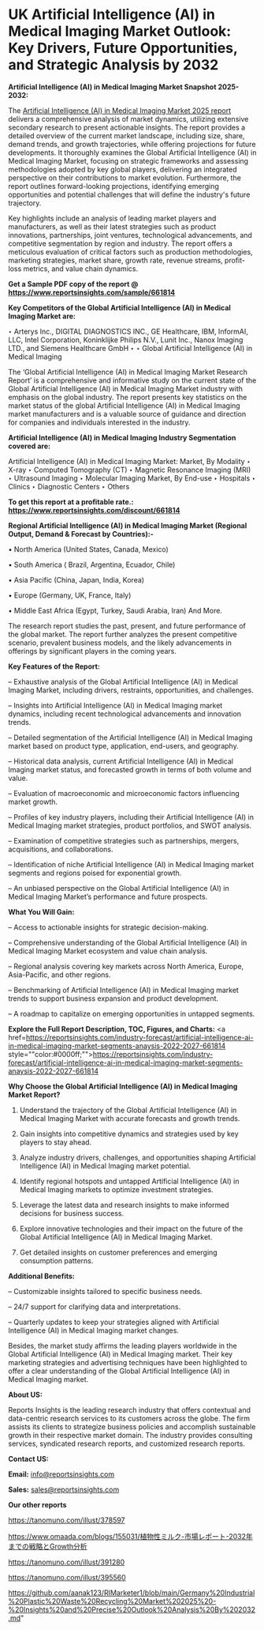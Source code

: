# UK Artificial Intelligence (AI) in Medical Imaging Market Outlook: Key Drivers, Future Opportunities, and Strategic Analysis by 2032

<strong>Artificial Intelligence (AI) in Medical Imaging Market Snapshot 2025-2032:</strong>

The <a href=https://www.reportsinsights.com/sample/661814>Artificial Intelligence (AI) in Medical Imaging Market 2025 report</a> delivers a comprehensive analysis of market dynamics, utilizing extensive secondary research to present actionable insights. The report provides a detailed overview of the current market landscape, including size, share, demand trends, and growth trajectories, while offering projections for future developments. It thoroughly examines the Global Artificial Intelligence (AI) in Medical Imaging Market, focusing on strategic frameworks and assessing methodologies adopted by key global players, delivering an integrated perspective on their contributions to market evolution. Furthermore, the report outlines forward-looking projections, identifying emerging opportunities and potential challenges that will define the industry's future trajectory.

Key highlights include an analysis of leading market players and manufacturers, as well as their latest strategies such as product innovations, partnerships, joint ventures, technological advancements, and competitive segmentation by region and industry. The report offers a meticulous evaluation of critical factors such as production methodologies, marketing strategies, market share, growth rate, revenue streams, profit-loss metrics, and value chain dynamics.

<strong>Get a Sample PDF copy of the report @ <a href=https://www.reportsinsights.com/sample/661814 style=color:#0000ff;>https://www.reportsinsights.com/sample/661814</a></strong>

<strong>Key Competitors of the Global Artificial Intelligence (AI) in Medical Imaging Market are:</strong>

‣ Arterys Inc., DIGITAL DIAGNOSTICS INC., GE Healthcare, IBM, InformAI, LLC, Intel Corporation, Koninklijke Philips N.V., Lunit Inc., Nanox Imaging LTD., and Siemens Healthcare GmbH
‣ 
‣ Global Artificial Intelligence (AI) in Medical Imaging

The ‘Global Artificial Intelligence (AI) in Medical Imaging Market Research Report’ is a comprehensive and informative study on the current state of the Global Artificial Intelligence (AI) in Medical Imaging Market industry with emphasis on the global industry. The report presents key statistics on the market status of the global Artificial Intelligence (AI) in Medical Imaging market manufacturers and is a valuable source of guidance and direction for companies and individuals interested in the industry.

<strong>Artificial Intelligence (AI) in Medical Imaging Industry Segmentation covered are:</strong>

Artificial Intelligence (AI) in Medical Imaging Market: 
Market, By Modality
‣ X-ray
‣ Computed Tomography (CT)
‣ Magnetic Resonance Imaging (MRI)
‣ Ultrasound Imaging
‣ Molecular Imaging
Market, By End-use
‣ Hospitals
‣ Clinics
‣ Diagnostic Centers
‣ Others

<strong>To get this report at a profitable rate.: <a href=https://www.reportsinsights.com/discount/661814 style=color:#0000ff;>https://www.reportsinsights.com/discount/661814</a></strong>

<strong>Regional Artificial Intelligence (AI) in Medical Imaging Market (Regional Output, Demand &amp; Forecast by Countries):-</strong>

• North America (United States, Canada, Mexico)

• South America ( Brazil, Argentina, Ecuador, Chile)

• Asia Pacific (China, Japan, India, Korea)

• Europe (Germany, UK, France, Italy)

• Middle East Africa (Egypt, Turkey, Saudi Arabia, Iran) And More.

The research report studies the past, present, and future performance of the global market. The report further analyzes the present competitive scenario, prevalent business models, and the likely advancements in offerings by significant players in the coming years.

<strong>Key Features of the Report:</strong>

– Exhaustive analysis of the Global Artificial Intelligence (AI) in Medical Imaging Market, including drivers, restraints, opportunities, and challenges.

– Insights into Artificial Intelligence (AI) in Medical Imaging market dynamics, including recent technological advancements and innovation trends.

– Detailed segmentation of the Artificial Intelligence (AI) in Medical Imaging market based on product type, application, end-users, and geography.

– Historical data analysis, current Artificial Intelligence (AI) in Medical Imaging market status, and forecasted growth in terms of both volume and value.

– Evaluation of macroeconomic and microeconomic factors influencing market growth.

– Profiles of key industry players, including their Artificial Intelligence (AI) in Medical Imaging market strategies, product portfolios, and SWOT analysis.

– Examination of competitive strategies such as partnerships, mergers, acquisitions, and collaborations.

– Identification of niche Artificial Intelligence (AI) in Medical Imaging market segments and regions poised for exponential growth.

– An unbiased perspective on the Global Artificial Intelligence (AI) in Medical Imaging Market’s performance and future prospects.

<strong>What You Will Gain:</strong>

– Access to actionable insights for strategic decision-making.

– Comprehensive understanding of the Global Artificial Intelligence (AI) in Medical Imaging Market ecosystem and value chain analysis.

– Regional analysis covering key markets across North America, Europe, Asia-Pacific, and other regions.

– Benchmarking of Artificial Intelligence (AI) in Medical Imaging market trends to support business expansion and product development.

– A roadmap to capitalize on emerging opportunities in untapped segments.

<strong>Explore the Full Report Description, TOC, Figures, and Charts:</strong>
<a href=https://reportsinsights.com/industry-forecast/artificial-intelligence-ai-in-medical-imaging-market-segments-anaysis-2022-2027-661814 style=""color:#0000ff;"">https://reportsinsights.com/industry-forecast/artificial-intelligence-ai-in-medical-imaging-market-segments-anaysis-2022-2027-661814</a>

<strong>Why Choose the Global Artificial Intelligence (AI) in Medical Imaging Market Report?</strong>

1. Understand the trajectory of the Global Artificial Intelligence (AI) in Medical Imaging Market with accurate forecasts and growth trends.

2. Gain insights into competitive dynamics and strategies used by key players to stay ahead.

3. Analyze industry drivers, challenges, and opportunities shaping Artificial Intelligence (AI) in Medical Imaging market potential.

4. Identify regional hotspots and untapped Artificial Intelligence (AI) in Medical Imaging markets to optimize investment strategies.

5. Leverage the latest data and research insights to make informed decisions for business success.

6. Explore innovative technologies and their impact on the future of the Global Artificial Intelligence (AI) in Medical Imaging Market.

7. Get detailed insights on customer preferences and emerging consumption patterns.

<strong>Additional Benefits:</strong>

– Customizable insights tailored to specific business needs.

– 24/7 support for clarifying data and interpretations.

– Quarterly updates to keep your strategies aligned with Artificial Intelligence (AI) in Medical Imaging market changes.

Besides, the market study affirms the leading players worldwide in the Global Artificial Intelligence (AI) in Medical Imaging market. Their key marketing strategies and advertising techniques have been highlighted to offer a clear understanding of the Global Artificial Intelligence (AI) in Medical Imaging market.

<strong><strong>About US</strong>:</strong>

Reports Insights is the leading research industry that offers contextual and data-centric research services to its customers across the globe. The firm assists its clients to strategize business policies and accomplish sustainable growth in their respective market domain. The industry provides consulting services, syndicated research reports, and customized research reports.

<strong>Contact US:</strong>

<p class=><b>Email:</b> <a href=mailto:info@reportsinsights.com>info@reportsinsights.com</a></p>
<p class=><b>Sales:</b> <a href=mailto:sales@reportsinsights.com>sales@reportsinsights.com</a></p>

<strong>Our other reports</strong>

<a href=https://tanomuno.com/illust/378597>https://tanomuno.com/illust/378597</a>

<a href=https://www.omaada.com/blogs/155031/植物性ミルク-市場レポート-2032年までの戦略とGrowth分析>https://www.omaada.com/blogs/155031/植物性ミルク-市場レポート-2032年までの戦略とGrowth分析</a>

<a href=https://tanomuno.com/illust/391280>https://tanomuno.com/illust/391280</a>

<a href=https://tanomuno.com/illust/395560>https://tanomuno.com/illust/395560</a>

<a href=https://github.com/aanak123/RIMarketer1/blob/main/Germany%20Industrial%20Plastic%20Waste%20Recycling%20Market%202025%20-%20Insights%20and%20Precise%20Outlook%20Analysis%20By%202032.md>https://github.com/aanak123/RIMarketer1/blob/main/Germany%20Industrial%20Plastic%20Waste%20Recycling%20Market%202025%20-%20Insights%20and%20Precise%20Outlook%20Analysis%20By%202032.md</a>"
